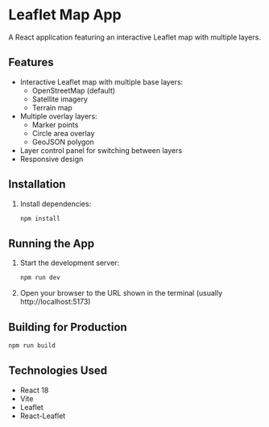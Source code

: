 # Leaflet Map App

A React application featuring an interactive Leaflet map with multiple layers.
## Features

- Interactive Leaflet map with multiple base layers:
  - OpenStreetMap (default)
  - Satellite imagery
  - Terrain map
- Multiple overlay layers:
  - Marker points
  - Circle area overlay
  - GeoJSON polygon
- Layer control panel for switching between layers
- Responsive design

## Installation

1. Install dependencies:
   ```bash
   npm install
   ```

## Running the App

1. Start the development server:
   ```bash
   npm run dev
   ```

2. Open your browser to the URL shown in the terminal (usually http://localhost:5173)

## Building for Production

```bash
npm run build
```

## Technologies Used

- React 18
- Vite
- Leaflet
- React-Leaflet